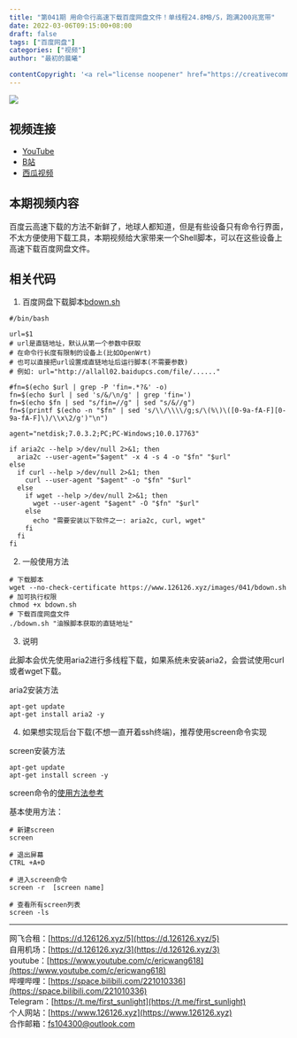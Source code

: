 ```yaml
---
title: "第041期 用命令行高速下载百度网盘文件！单线程24.8MB/S，跑满200兆宽带"
date: 2022-03-06T09:15:00+08:00
draft: false
tags: ["百度网盘"]
categories: ["视频"]
author: "最初的晨曦"

contentCopyright: '<a rel="license noopener" href="https://creativecommons.org/licenses/by-nc-sa/4.0/deed.zh" target="_blank">本文章采用 CC BY-NC-SA 4.0 许可协议</a>'
---
```


![](../../images/041/0.jpg)
	
## 视频连接
- [YouTube](https://www.youtube.com/watch?v=ExlWmjM08ew)
- [B站](https://www.bilibili.com/video/BV1jL4y1u7ba/)
- [西瓜视频](https://www.ixigua.com/7071818903760044574)

## 本期视频内容

百度云高速下载的方法不新鲜了，地球人都知道，但是有些设备只有命令行界面，不太方便使用下载工具，本期视频给大家带来一个Shell脚本，可以在这些设备上高速下载百度网盘文件。

## 相关代码

1. 百度网盘下载脚本[bdown.sh](../../images/041/bdown.sh)

```shell
#/bin/bash

url=$1
# url是直链地址，默认从第一个参数中获取
# 在命令行长度有限制的设备上(比如OpenWrt)
# 也可以直接把url设置成直链地址后运行脚本(不需要参数)
# 例如: url="http://allall02.baidupcs.com/file/......"

#fn=$(echo $url | grep -P 'fin=.*?&' -o)
fn=$(echo $url | sed 's/&/\n/g' | grep 'fin=')
fn=$(echo $fn | sed "s/fin=//g" | sed "s/&//g")
fn=$(printf $(echo -n "$fn" | sed 's/\\/\\\\/g;s/\(%\)\([0-9a-fA-F][0-9a-fA-F]\)/\\x\2/g')"\n")

agent="netdisk;7.0.3.2;PC;PC-Windows;10.0.17763"

if aria2c --help >/dev/null 2>&1; then
  aria2c --user-agent="$agent" -x 4 -s 4 -o "$fn" "$url"
else
  if curl --help >/dev/null 2>&1; then
    curl --user-agent "$agent" -o "$fn" "$url"
  else
    if wget --help >/dev/null 2>&1; then
      wget --user-agent "$agent" -O "$fn" "$url"
    else
      echo "需要安装以下软件之一: aria2c, curl, wget"
    fi
  fi
fi
```

2. 一般使用方法

```shell
# 下载脚本
wget --no-check-certificate https://www.126126.xyz/images/041/bdown.sh
# 加可执行权限
chmod +x bdown.sh
# 下载百度网盘文件
./bdown.sh "油猴脚本获取的直链地址"
```

3. 说明

此脚本会优先使用aria2进行多线程下载，如果系统未安装aria2，会尝试使用curl或者wget下载。

aria2安装方法

```shell
apt-get update
apt-get install aria2 -y
```

4. 如果想实现后台下载(不想一直开着ssh终端)，推荐使用screen命令实现

screen安装方法

```shell
apt-get update
apt-get install screen -y
```

screen命令的[使用方法参考](https://handerfly.github.io/linux/2019/03/31/Screan%E5%91%BD%E4%BB%A4%E7%9A%84%E4%BD%BF%E7%94%A8/)

基本使用方法：

```shell
# 新建screen
screen

# 退出屏幕
CTRL +A+D

# 进入screen命令
screen -r  [screen name]

# 查看所有screen列表
screen -ls
```


---

网飞合租：[https://d.126126.xyz/5](https://d.126126.xyz/5)  
自用机场：[https://d.126126.xyz/3](https://d.126126.xyz/3)  
youtube：[https://www.youtube.com/c/ericwang618](https://www.youtube.com/c/ericwang618)  
哔哩哔哩：[https://space.bilibili.com/221010336](https://space.bilibili.com/221010336)  
Telegram：[https://t.me/first_sunlight](https://t.me/first_sunlight)  
个人网站：[https://www.126126.xyz](https://www.126126.xyz)  
合作邮箱：fs104300@outlook.com